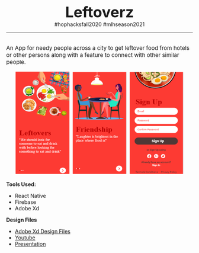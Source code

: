 <p align="center">
  <span style="font-size:40px"><b>Leftoverz</b></span>
  <br>
  #hophacksfall2020 #mlhseason2021
  <hr>
  <br>
  <span style="font-size:15px">An App for needy people across a city to get leftover food from hotels or other persons along with a feature to connect with other similar people.</span>
  
</p>
<div>
<p align="center">
<img src="https://github.com/cchirag/Leftoverz/blob/master/Readme-Assets/L1.png?raw=true" alt="feed example" width="150">
<img src="https://github.com/cchirag/Leftoverz/blob/master/Readme-Assets/L2.png?raw=true" alt="feed example" width="150">
<img src="https://github.com/cchirag/Leftoverz/blob/master/Readme-Assets/R2.png?raw=true" alt="feed example" width="150">
</p>
</div>
<div>
<p align="left">
<b>Tools Used:</b>

- React Native
- Firebase
- Adobe Xd
</ul>
</p>
</div>
<div>
<p align="left">
<b>Design Files</b>

- [Adobe Xd Design Files](https://drive.google.com/drive/folders/1F6DlRkKTK4wDGYnO_lv2Nry1P2mociyh?usp=sharing) 
- [Youtube](https://drive.google.com/drive/folders/1F6DlRkKTK4wDGYnO_lv2Nry1P2mociyh?usp=sharing) 
- [Presentation](https://drive.google.com/drive/folders/1F6DlRkKTK4wDGYnO_lv2Nry1P2mociyh?usp=sharing) 

</p>
</div>

